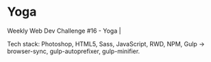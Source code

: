 # Yoga
Weekly Web Dev Challenge #16 - Yoga | 

Tech stack: Photoshop, HTML5, Sass, JavaScript, RWD, NPM, Gulp -> browser-sync, gulp-autoprefixer, gulp-minifier. 

